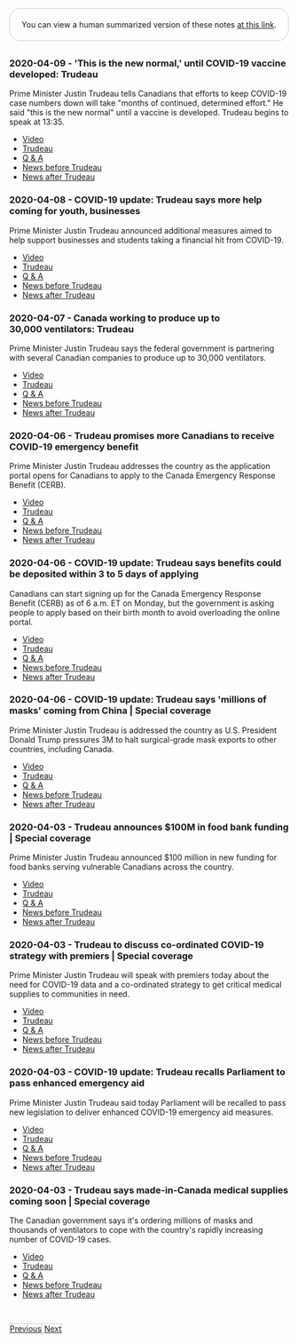 <div style="border: 1px solid #ccc; padding: 20px; text-align: center; margin-bottom: 30px; border-radius: 20px;">
You can view a human summarized version of these notes <a href="https://www.notion.so/jnadeau/Covid-19-Canadian-PM-Trudeau-Summaries-9055578ceba94368a732b68904eae78f">at this link</a>.
</div>


### 2020-04-09 - 'This is the new normal,' until COVID-19 vaccine developed: Trudeau
Prime Minister Justin Trudeau tells Canadians that efforts to keep COVID-19 case numbers down will take "months of continued, determined effort." He said "this is the new normal" until a vaccine is developed. Trudeau begins to speak at 13:35. 

  - [Video](https://www.youtube.com/watch?v=Qvb4WIC7Ccw)
  - [Trudeau](./2020-04-09/trudeau.md)
  - [Q & A](./2020-04-09/q_a.md)
  - [News before Trudeau](./2020-04-09/pre_news.md)
  - [News after Trudeau](./2020-04-09/post_news.md)

### 2020-04-08 - COVID-19 update: Trudeau says more help coming for youth, businesses
Prime Minister Justin Trudeau announced additional measures aimed to help support businesses and students taking a financial hit from COVID-19.

  - [Video](https://www.youtube.com/watch?v=z2kwMfzRYyM)
  - [Trudeau](./2020-04-08/trudeau.md)
  - [Q & A](./2020-04-08/q_a.md)
  - [News before Trudeau](./2020-04-08/pre_news.md)
  - [News after Trudeau](./2020-04-08/post_news.md)

### 2020-04-07 - Canada working to produce up to 30,000 ventilators: Trudeau
Prime Minister Justin Trudeau says the federal government is partnering with several Canadian companies to produce up to 30,000 ventilators.

  - [Video](https://www.youtube.com/watch?v=W1vlivFiCZE)
  - [Trudeau](./2020-04-07/trudeau.md)
  - [Q & A](./2020-04-07/q_a.md)
  - [News before Trudeau](./2020-04-07/pre_news.md)
  - [News after Trudeau](./2020-04-07/post_news.md)

### 2020-04-06 - Trudeau promises more Canadians to receive COVID-19 emergency benefit
Prime Minister Justin Trudeau addresses the country as the application portal opens for Canadians to apply to the Canada Emergency Response Benefit (CERB). 

  - [Video](https://www.youtube.com/watch?v=R7E-NYge5sk)
  - [Trudeau](./2020-04-06/trudeau.md)
  - [Q & A](./2020-04-06/q_a.md)
  - [News before Trudeau](./2020-04-06/pre_news.md)
  - [News after Trudeau](./2020-04-06/post_news.md)

### 2020-04-06 - COVID-19 update: Trudeau says benefits could be deposited within 3 to 5 days of applying
Canadians can start signing up for the Canada Emergency Response Benefit (CERB) as of 6 a.m. ET on Monday, but the government is asking people to apply based on their birth month to avoid overloading the online portal.  

  - [Video](https://www.youtube.com/watch?v=aZfLHzruZvA)
  - [Trudeau](./2020-04-06/trudeau.md)
  - [Q & A](./2020-04-06/q_a.md)
  - [News before Trudeau](./2020-04-06/pre_news.md)
  - [News after Trudeau](./2020-04-06/post_news.md)

### 2020-04-06 - COVID-19 update: Trudeau says 'millions of masks' coming from China | Special coverage
Prime Minister Justin Trudeau is addressed the country as U.S. President Donald Trump pressures 3M to halt surgical-grade mask exports to other countries, including Canada.

  - [Video](https://www.youtube.com/watch?v=pdWJ0V5csVY)
  - [Trudeau](./2020-04-06/trudeau.md)
  - [Q & A](./2020-04-06/q_a.md)
  - [News before Trudeau](./2020-04-06/pre_news.md)
  - [News after Trudeau](./2020-04-06/post_news.md)

### 2020-04-03 - Trudeau announces $100M in food bank funding | Special coverage
Prime Minister Justin Trudeau announced $100 million in new funding for food banks serving vulnerable Canadians across the country.

  - [Video](https://www.youtube.com/watch?v=IBhTypl4wQo)
  - [Trudeau](./2020-04-03/trudeau.md)
  - [Q & A](./2020-04-03/q_a.md)
  - [News before Trudeau](./2020-04-03/pre_news.md)
  - [News after Trudeau](./2020-04-03/post_news.md)

### 2020-04-03 - Trudeau to discuss co-ordinated COVID-19 strategy with premiers | Special coverage
Prime Minister Justin Trudeau will speak with premiers today about the need for COVID-19 data and a co-ordinated strategy to get critical medical supplies to communities in need.

  - [Video](https://www.youtube.com/watch?v=v023Lj_7swo)
  - [Trudeau](./2020-04-03/trudeau.md)
  - [Q & A](./2020-04-03/q_a.md)
  - [News before Trudeau](./2020-04-03/pre_news.md)
  - [News after Trudeau](./2020-04-03/post_news.md)

### 2020-04-03 - COVID-19 update: Trudeau recalls Parliament to pass enhanced emergency aid
Prime Minister Justin Trudeau said today Parliament will be recalled to pass new legislation to deliver enhanced COVID-19 emergency aid measures.

  - [Video](https://www.youtube.com/watch?v=5wpVPXD9gJI)
  - [Trudeau](./2020-04-03/trudeau.md)
  - [Q & A](./2020-04-03/q_a.md)
  - [News before Trudeau](./2020-04-03/pre_news.md)
  - [News after Trudeau](./2020-04-03/post_news.md)

### 2020-04-03 - Trudeau says made-in-Canada medical supplies coming soon | Special coverage
The Canadian government says it's ordering millions of masks and thousands of ventilators to cope with the country's rapidly increasing number of COVID-19 cases.

  - [Video](https://www.youtube.com/watch?v=sjKuW_SdpdA)
  - [Trudeau](./2020-04-03/trudeau.md)
  - [Q & A](./2020-04-03/q_a.md)
  - [News before Trudeau](./2020-04-03/pre_news.md)
  - [News after Trudeau](./2020-04-03/post_news.md)

<ul style='border: 1px solid #ccc; display: inline-block; padding: 0; margin: 8px: 0; margin-top: 30px;'>
	<li style='display: inline; border-right: 1px solid #ccc'><a href='./README'>Previous</a></li>
	<li style='display: inline'><a href='./PAGE_3'>Next</a></li>
</ul>